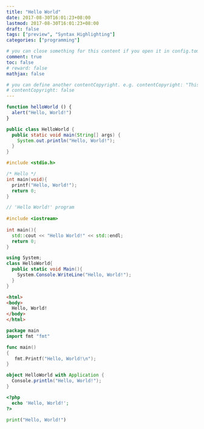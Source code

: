 ```yaml
---
title: "Hello World"
date: 2017-08-30T16:01:23+08:00
lastmod: 2017-08-30T16:01:23+08:00
draft: false
tags: ["preview", "Syntax Highlighting"]
categories: ["programming"]

# you can close something for this content if you open it in config.toml.
comment: true
toc: false
# reward: false
mathjax: false

# you can define another contentCopyright. e.g. contentCopyright: "This is an another copyright."
# contentCopyright: false
---
```



```js
function helloWorld () {
  alert("Hello, World!")
}
```

<!--more-->

```java
public class HelloWorld {
  public static void main(String[] args) {
    System.out.println("Hello, World!");
  }
}
```

```c
#include <stdio.h>

/* Hello */
int main(void){
  printf("Hello, World!");
  return 0;
}
```

```cpp
// 'Hello World!' program 
 
#include <iostream>
 
int main(){
  std::cout << "Hello World!" << std::endl;
  return 0;
}
```

```cs
using System;
class HelloWorld{
  public static void Main(){ 
    System.Console.WriteLine("Hello, World!");
  }
}
```

```html
<html>
<body>
  Hello, World!
</body>
</html>
```

```go
package main
import fmt "fmt"

func main() 
{
   fmt.Printf("Hello, World!\n");
}
```

```scala
object HelloWorld with Application {
  Console.println("Hello, World!");
}
```

```php
<?php
  echo 'Hello, World!';
?>
```

```python
print("Hello, World!") 
```